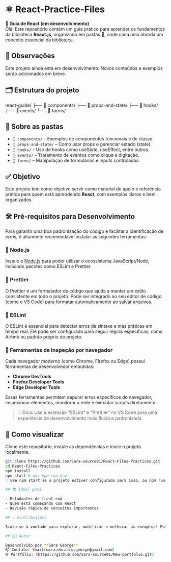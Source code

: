 # ⚛️ React-Practice-Files
📘 **Guia de React (em desenvolvimento)**  
Olá! Este repositório contém um guia prático para aprender os fundamentos da biblioteca **React.js**, organizado em pastas 📂, onde cada uma aborda um conceito essencial da biblioteca.

## 🚧 Observações

Este projeto ainda está em desenvolvimento. Novos conteúdos e exemplos serão adicionados em breve.

## 🗂️ Estrutura do projeto
react-guide/
├── 📁 components/
├── 📁 props-and-state/
├── 📁 hooks/
├── 📁 events/
└── 📁 forms/


## 📂 Sobre as pastas

- `📁 components/` – Exemplos de componentes funcionais e de classe.
- `📁 props-and-state/` – Como usar props e gerenciar estado (state).
- `📁 hooks/` – Uso de hooks como useState, useEffect, entre outros.
- `📁 events/` – Tratamento de eventos como clique e digitação.
- `📁 forms/` – Manipulação de formulários e inputs controlados.

## ✅ Objetivo

Este projeto tem como objetivo servir como material de apoio e referência prática para quem está aprendendo **React**, com exemplos claros e bem organizados.


## 🛠️ Pré-requisitos para Desenvolvimento

Para garantir uma boa padronização do código e facilitar a identificação de erros, é altamente recomendável instalar as seguintes ferramentas:

### 🔹 Node.js
Instale o [Node.js](https://nodejs.org/) para poder utilizar o ecossistema JavaScript/Node, incluindo pacotes como ESLint e Prettier.

### 🔹 Prettier
O Prettier é um formatador de código que ajuda a manter um estilo consistente em todo o projeto. Pode ser integrado ao seu editor de código (como o VS Code) para formatar automaticamente ao salvar arquivos.

### 🔹 ESLint
O ESLint é essencial para detectar erros de sintaxe e más práticas em tempo real. Ele pode ser configurado para seguir regras específicas, como Airbnb ou padrão próprio do projeto.

### 🔹 Ferramentas de inspeção por navegador
Cada navegador moderno (como Chrome, Firefox ou Edge) possui ferramentas de desenvolvedor embutidas:
- **Chrome DevTools**
- **Firefox Developer Tools**
- **Edge Developer Tools**

Essas ferramentas permitem depurar erros específicos do navegador, inspecionar elementos, monitorar a rede e executar scripts diretamente.

> 💡 Dica: Use a extensão "ESLint" e "Prettier" no VS Code para uma experiência de desenvolvimento mais fluida e padronizada.


## 🚀 Como visualizar

Clone este repositório, instale as dependências e inicie o projeto localmente.

```bash
git clone https://github.com/Sara-source01/React-Files-Practices.git
cd React-Files-Practices
npm install
npm start # ou: npm run dev
💡 Use npm start se o projeto estiver configurado para isso, ou npm run dev dependendo da estrutura usada (como Vite, por exemplo).

## 📚 Ideal para

- Estudantes de front-end  
- Quem está começando com React  
- Revisão rápida de conceitos importantes

## 💡 Contribuições

Sinta-se à vontade para explorar, modificar e melhorar os exemplos! Pull Requests são bem-vindos. 🙌

## 🧑‍💻 Autor

Desenvolvido por **Sara George**  
📫 Contato: (mail:sara.ebrahim.george@gmail.com)  
🌐 Portfólio: (https://github.com/Sara-source01/Meu-portfolio.git)

